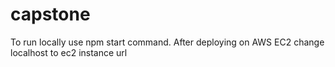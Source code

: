 # capstone

To run locally use npm start command.
After deploying on AWS EC2 change localhost to ec2 instance url
